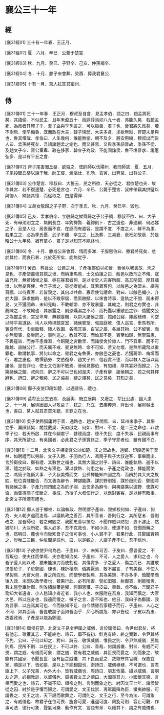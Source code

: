 # 襄公三十一年

## 經 <a name="09Xiang31Jing"></a>

<a name="09Xiang31Jing01">[襄31經01]</a> 三十有一年春．王正月．

<a name="09Xiang31Jing02">[襄31經02]</a> 夏．六月．辛巳．公薨于楚宮．

<a name="09Xiang31Jing03">[襄31經03]</a> 秋．九月．癸巳．子野卒．己亥．仲孫羯卒．

<a name="09Xiang31Jing04">[襄31經04]</a> 冬．十月．滕子來會葬．癸酉．葬我君襄公．

<a name="09Xiang31Jing05">[襄31經05]</a> 十有一月．莒人弒其君密州．

## 傳 <a name="09Xiang31Zhuan"></a>

<a name="09Xiang31Zhuan01">[襄31傳01]</a> 三十一年春．王正月．穆叔至自會．見孟孝伯．語之曰．趙孟將死矣．其語偷．不似民主．且年未盈五十．而諄諄焉如八九十者．弗能久矣．若趙孟死．為政者其韓子乎．吾子盍與季孫言之．可以樹善．君子也．晉君將失政矣．若不樹焉．使早備魯．既而政在大夫．韓子懦弱．大夫多貪．求欲無厭．齊楚未足與也．魯其懼哉．孝伯曰．人生幾何．誰能無偷．朝不及夕．將安用樹．穆叔出而告人曰．孟孫將死矣．吾語諸趙孟之偷也．而又甚焉．又與季孫語晉故．季孫不從．及趙文子卒．晉公室卑．政在侈家．韓宣子為政．不能圖諸侯．魯不堪晉求．讒慝弘多．是以有平丘之會．

<a name="09Xiang31Zhuan02">[襄31傳02]</a> 齊子尾害閭丘嬰．欲殺之．使帥師以伐陽州．我問師故．夏．五月．子尾殺閭丘嬰以說于我．師工僂．灑渻灶．孔虺．賈寅．出奔莒．出群公子．

<a name="09Xiang31Zhuan03">[襄31傳03]</a> 公作楚宮．穆叔曰．大誓云．民之所欲．天必從之．君欲楚也夫．故作其宮．若不復適楚．必死是宮也．六月．辛巳．公薨于楚宮．叔仲帶竊其拱璧以與御人．納諸其懷．而從取之．由是得罪．

<a name="09Xiang31Zhuan04">[襄31傳04]</a> 立胡女敬歸之子子野．次于季氏．秋．九月．癸巳卒．毀也．

<a name="09Xiang31Zhuan05">[襄31傳05]</a> 己亥．孟孝伯卒．立敬歸之娣齊歸之子公子裯．穆叔不欲．曰．大子死．有母弟則立之．無則長立．年鈞擇賢．義鈞則卜．古之道也．非適嗣．何必娣之子．且是人也．居喪而不哀．在慼而有嘉容．是謂不度．不度之人．鮮不為患．若果立之．必為季氏憂．武子不聽．卒立之．比及葬．三易衰．衰衽如故衰．於是昭公十九年矣．猶有童心．君子是以知其不能終也．

<a name="09Xiang31Zhuan06">[襄31傳06]</a> 冬．十月．滕成公來會葬．惰而多涕．子服惠伯曰．滕君將死矣．怠於其位．而哀已甚．兆於死所矣．能無從乎．

<a name="09Xiang31Zhuan07">[襄31傳07]</a> 癸酉．葬襄公．公薨之月．子產相鄭伯以如晉．晉侯以我喪故．未之見也．子產使盡壞其館之垣．而納車馬焉．士文伯讓之曰．敝邑以政刑之不脩．寇盜充斥．無若諸侯之屬．辱在寡君者何．是以令吏人完客所館．高其閈閎．厚其牆垣．以無憂客使．今吾子壞之．雖從者能戒．其若異客何．以敝邑之為盟主．繕完葺牆．以待賓客．若皆毀之．其何以共命．寡君使匄請命．對曰．以敝邑褊小．介於大國．誅求無時．是以不敢寧居．悉索敝賦．以來會時事．逢執之不間．而未得見．又不獲聞命．未知見時．不敢輸幣．亦不敢暴露．其輸之．則君之府實也．非薦陳之．不敢輸也．其暴露之．則恐燥濕之不時．而朽蠹以重敝邑之罪．僑聞文公之為盟主也．宮室卑庳．無觀臺榭．以崇大諸侯之館．館如公寢．庫廄繕脩．司空以時平易道路．圬人以時塓館宮室．諸侯賓至．甸設庭燎．僕人巡宮．車馬有所．賓從有代．巾車脂轄．隸人牧圉．各瞻其事．百官之屬．各展其物．公不留賓．而亦無廢事．憂樂同之．事則巡之．教其不知．而恤其不足．賓至如歸．無寧菑患．不畏寇盜．而亦不患燥濕．今銅鞮之宮數里．而諸侯舍於隸人．門不容車．而不可踰越．盜賊公行．而夭厲不戒．賓見無時．命不可知．若又勿壞．是無所藏幣以重罪也．敢請執事．將何以命之．雖君之有魯喪．亦敝邑之憂也．若獲薦幣．脩垣而行．君之惠也．敢憚勤勞．文伯復命．趙文子曰．信我實不德．而以隸人之垣以贏諸侯．是吾罪也．使士文伯謝不敏焉．晉侯見鄭伯．有加禮．厚其宴好而歸之．乃築諸侯之館．叔向曰．辭之不可以已也如是夫．子產有辭．諸侯賴之．若之何其釋辭也．詩曰．辭之輯矣．民之協矣．辭之繹矣．民之莫矣．其知之矣．

<a name="09Xiang31Zhuan08">[襄31傳08]</a> 鄭子皮使印段如楚．以適晉告．禮也．

<a name="09Xiang31Zhuan09">[襄31傳09]</a> 莒犁比公生去疾．及展輿．既立展輿．又廢之．犁比公虐．國人患之．十一月．展輿因國人以攻莒子．弒之．乃立．去疾奔齊．齊出也．展輿吳出也．書曰．莒人弒其君買朱鉏．言罪之在也．

<a name="09Xiang31Zhuan10">[襄31傳10]</a> 吳子使屈狐庸聘于晉．通路也．趙文子問焉．曰．延州來季子．其果立乎．巢隕諸樊．閽戕戴吳．天似啟之．何如．對曰．不立．是二王之命也．非啟季子也．若天所啟．其在今嗣君乎．甚德而度．德不失民．度不失事．民親而事有序．其天所啟也．有吳國者．必此君之子孫實終之．季子守節者也．雖有國不立．

<a name="09Xiang31Zhuan11">[襄31傳11]</a> 十二月．北宮文子相衛襄公以如楚．宋之盟故也．過鄭．印段迋勞于棐林．如聘禮而以勞辭．文子入聘．子羽為行人．馮簡子與子大叔逆客．事畢而出．言於衛侯曰．鄭有禮．其數世之福也．其無大國之討乎．詩曰．誰能執熱．逝不以濯．禮之於政．如熱之有濯也．濯以救熱．何患之有．子產之從政也．擇能而使之．馮簡子能斷大事．子大叔美秀而文．公孫揮能知四國之為．而辨於其大夫之族姓．班位貴賤能否．而又善為辭令．裨諶能謀．謀於野則獲．謀於邑則否．鄭國將有諸侯之事．子產乃問四國之為於子羽．且使多為辭令．與裨諶乘以適野．使謀可否．而告馮簡子使斷之．事成．乃授子大叔使行之．以應對賓客．是以鮮有敗事．北宮文子所謂有禮也．

<a name="09Xiang31Zhuan12">[襄31傳12]</a> 鄭人游于鄉校．以論執政．然明謂子產曰．毀鄉校何如．子產曰．何為．夫人朝夕退而游焉．以議執政之善否．其所善者．吾則行之．其所惡者．吾則改之．是吾師也．若之何毀之．我聞忠善以損怨．不聞作威以防怨．豈不遽止．然猶防川．大決所犯．傷人必多．吾不克救也．不如小決．使道不如．吾聞而藥之也．然明曰．蔑也今而後知吾子之信可事也．小人實不才．若果行此．其鄭國實賴之．豈唯二三臣．仲尼聞是語也．曰．以是觀之．人謂子產不仁．吾不信也．

<a name="09Xiang31Zhuan13">[襄31傳13]</a> 子皮欲使尹何為邑．子產曰．少．未知可否．子皮曰．愿吾愛之．不吾叛也．使夫往而學焉．夫亦愈知治矣．子產曰．不可．人之愛人．求利之也．今吾子愛人則以政．猶未能操刀而使割也．其傷實多．子之愛人．傷之而已．其誰敢求愛於子．子於鄭國．棟也．棟折榱崩．僑將厭焉．敢不盡言．子有美錦．不使人學製焉．大官大邑．身之所庇也．而使學者製焉．其為美錦．不亦多乎．僑聞學而後入政．未聞以政學者也．若果行此．必有所害．譬如田獵．射御貫．則能獲禽．若未嘗登車射御．則敗績厭覆是懼．何暇思獲．子皮曰．善哉．虎不敏．吾聞君子務知大者遠者．小人務知小者近者．我小人也．衣服附在吾身．我知而慎之．大官大邑．所以庇身也．我遠而慢之．微子之言．吾不知也．他日．我曰子為鄭國．我為吾家．以庇焉其可也．今而後知不足．自今請雖吾家聽子而行．子產曰．人心之不同．如其面焉．吾豈敢謂子面如吾面乎．抑心所謂危．亦以告也．子皮以為忠．故委政焉．子產是以能為鄭國．

<a name="09Xiang31Zhuan14">[襄31傳14]</a> 衛侯在楚．北宮文子見令尹圍之威儀．言於衛侯曰．令尹似君矣．將有他志．雖獲其志．不能終也．詩云．靡不有初．鮮克有終．終之實難．令尹其將不免．公曰．子何以知之．對曰．詩云．敬慎威儀．惟民之則．令尹無威儀．民無則焉．民所不則．以在民上．不可以終．公曰．善哉．何謂威儀．對曰．有威而可畏．謂之威．有儀而可象．謂之儀．君有君之威儀．其臣畏而愛之．則而象之．故能有其國家．令聞長世．臣有臣之威儀．其下畏而愛之．故能守其官職．保族宜家．順是以下．皆如是．是以上下能相固也．衛詩曰．威儀棣棣．不可選也．言君臣上下．父子兄弟．內外大小．皆有威儀也．周詩曰．朋友攸攝．攝以威儀．言朋友之道．必相教訓．以威儀也．周書數文王之德曰．大國畏其力．小國懷其德．言畏而愛之也．詩云．不識不知．順帝之則．言則而象之也．紂囚文王七年．諸侯皆從之囚．紂於是乎懼而歸之．可謂愛之．文王伐崇．再駕而降為臣．蠻夷帥服．可謂畏之．文王之功．天下誦而歌舞之．可謂則之．文王之行．至今為法．可謂象之．有威儀也．故君子在位可畏．施舍可愛．進退可度．周旋可則．容止可觀．作事可法．德行可象．聲氣可樂．動作有文．言語有章．以臨其下．謂之有威儀也．

